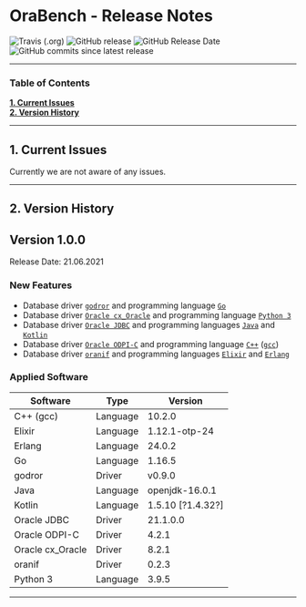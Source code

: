 # OraBench - Release Notes

![Travis (.org)](https://img.shields.io/travis/KonnexionsGmbH/ora_bench.svg?branch=master)
![GitHub release](https://img.shields.io/github/release/KonnexionsGmbH/ora_bench.svg)
![GitHub Release Date](https://img.shields.io/github/release-date/KonnexionsGmbH/ora_bench.svg)
![GitHub commits since latest release](https://img.shields.io/github/commits-since/KonnexionsGmbH/ora_bench/1.0.0.svg)

----

### Table of Contents

**[1. Current Issues](#current_issues)**<br>
**[2. Version History](#version_history)**<br>

----

## <a name="current_issues"></a> 1. Current Issues

Currently we are not aware of any issues.

----

## <a name="version_history"></a> 2. Version History

## Version 1.0.0

Release Date: 21.06.2021

### New Features

- Database driver [`godror`](https://golangrepo.com/repo/godror-godror-go-database-drivers) and programming language [`Go`](https://golang.org)
- Database driver [`Oracle cx_Oracle`](https://oracle.github.io/python-cx_Oracle) and programming language [`Python 3`](https://www.python.org)
- Database driver [`Oracle JDBC`](https://www.oracle.com/database/technologies/appdev/jdbc.html) and programming languages [`Java`](https://openjdk.java.net) and [`Kotlin`](https://kotlinlang.org)
- Database driver [`Oracle ODPI-C`](https://oracle.github.io/odpi) and programming language [`C++`](https://docs.microsoft.com/en-us/cpp/?view=msvc-160) ([`gcc`](https://gcc.gnu.org))
- Database driver [`oranif`](https://github.com/KonnexionsGmbH/oranif) and programming languages [`Elixir`](https://elixir-lang.org) and [`Erlang`](https://www.erlang.org) 

### Applied Software

| Software         | Type     | Version           | 
| ---              | ---      | ---               | 
| C++ (gcc)        | Language | 10.2.0            | 
| Elixir           | Language | 1.12.1-otp-24     | 
| Erlang           | Language | 24.0.2            | 
| Go               | Language | 1.16.5            |  
| godror           | Driver   | v0.9.0            |  
| Java             | Language | openjdk-16.0.1    |  
| Kotlin           | Language | 1.5.10 [?1.4.32?] |  
| Oracle JDBC      | Driver   | 21.1.0.0          |  
| Oracle ODPI-C    | Driver   | 4.2.1             |  
| Oracle cx_Oracle | Driver   | 8.2.1             |  
| oranif           | Driver   | 0.2.3             |  
| Python 3         | Language | 3.9.5             | 

----------
